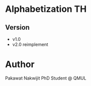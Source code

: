 # Alphabetization TH

## Version
* v1.0 
* v2.0 reimplement

# Author
Pakawat Nakwijit
PhD Student @ QMUL